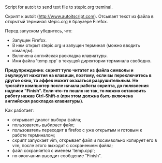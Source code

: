 Script for autoit to send text file to stepic.org treminal.

Скрипт к autoit (http://www.autoitscript.com).
Отсылает текст из файла в открытый терминал stepic.org в браузере Firefox.

Перед запуском убедитесь, что:
- Запущен Firefox.
- В нем открыт stepic.org и запущен терминал (можно вводить команды).
- Включена английская раскладка клавиатуры.
- Имя файла 'temp.cpp' в текущей директории терминала свободно.

<b>Предупреждение: скрипт тупо читатет из файла символы и эмулирует нажатия на клавиши, поэтому, если вы переключитесь в другое окно, то эффек может оказаться разрушительным. Не трогайте компьютер после начала работы скрипта, до полявления надписи "Finish".
Если что-то пошло не так, то можно остановить работу нажав Ctrl-Shift-x (при этом должна быть включена английская раскладка клавиатуры).</b>


Как работает:
- открывает диалог выбора файла;
- пользователь выбирает файл;
- пользователь переходит в firefox c уже открытым и готовым к работе терминалом;
- скрипт запускает vim, открывает файл и посимвольно копирует его в vim, после этого выходит с сохранением файла;
- файл сохраняется с именем 'temp.cpp';
- по окончании выводит сообщение "Finish".
